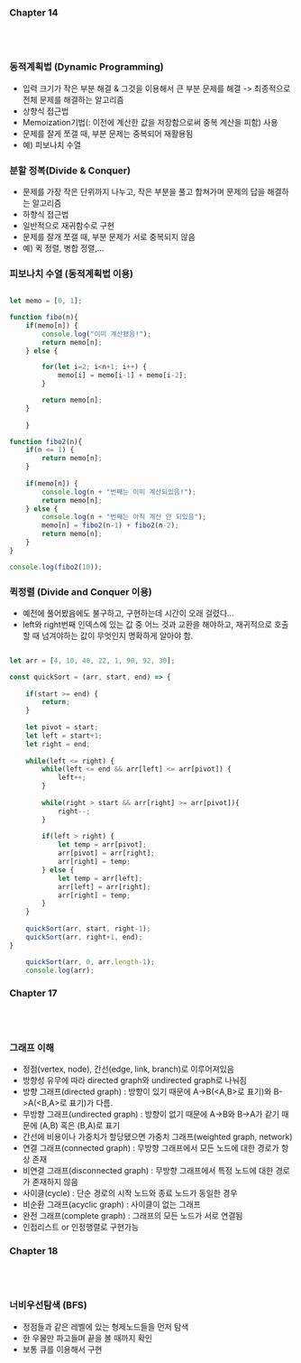 ### Chapter 14
<br/>
<br/>

### 동적계획법 (Dynamic Programming)
- 입력 크기가 작은 부분 해결 & 그것을 이용해서 큰 부분 문제를 해결 -> 최종적으로 전체 문제를 해결하는 알고리즘
- 상향식 접근법
- Memoization기법(: 이전에 계산한 값을 저장함으로써 중복 계산을 피함) 사용
- 문제를 잘게 쪼갤 때, 부분 문제는 중복되어 재활용됨
- 예) 피보나치 수열


### 분할 정복(Divide & Conquer)
- 문제를 가장 작은 단위까지 나누고, 작은 부분을 풀고 합쳐가며 문제의 답을 해결하는 알고리즘
- 하향식 접근법
- 일반적으로 재귀함수로 구현
- 문제를 잘개 쪼갤 때, 부분 문제가 서로 중복되지 않음
- 예) 퀵 정렬, 병합 정렬,...


### 피보나치 수열 (동적계획법 이용)
```javascript

let memo = [0, 1];

function fibo(n){
    if(memo[n]) {
        console.log("이미 계산됐음!");
        return memo[n];
    } else {

        for(let i=2; i<n+1; i++) {
            memo[i] = memo[i-1] + memo[i-2];
        }

        return memo[n];
    }
    
    }

function fibo2(n){
    if(n <= 1) {
        return memo[n];
    } 
    
    if(memo[n]) {
        console.log(n + "번째는 이미 계산되있음!");
        return memo[n];
    } else {
        console.log(n + "번째는 아직 계산 안 되있음");
        memo[n] = fibo2(n-1) + fibo2(n-2);
        return memo[n];
    }
}

console.log(fibo2(10));

```


### 퀵정렬 (Divide and Conquer 이용)
- 예전에 풀어봤음에도 불구하고, 구현하는데 시간이 오래 걸렸다...
- left와 right번째 인덱스에 있는 값 중 어느 것과 교환을 해야하고, 재귀적으로 호출할 때 넘겨야하는 값이 무엇인지 명확하게 알아야 함.

```javascript

let arr = [4, 10, 40, 22, 1, 90, 92, 30];

const quickSort = (arr, start, end) => {
        
    if(start >= end) {
        return;
    }
    
    let pivot = start;
    let left = start+1;
    let right = end;
    
    while(left <= right) {
        while(left <= end && arr[left] <= arr[pivot]) {
            left++;
        }
        
        while(right > start && arr[right] >= arr[pivot]){
            right--;
        }
        
        if(left > right) {
            let temp = arr[pivot];
            arr[pivot] = arr[right];
            arr[right] = temp;
        } else {
            let temp = arr[left];
            arr[left] = arr[right];
            arr[right] = temp;
        }
    }
    
    quickSort(arr, start, right-1);
    quickSort(arr, right+1, end);
}

    quickSort(arr, 0, arr.length-1);
    console.log(arr);

```


### Chapter 17
<br/>
<br/>

### 그래프 이해

- 정점(vertex, node), 간선(edge, link, branch)로 이루어져있음
- 방향성 유무에 따라 directed graph와 undirected graph로 나눠짐
- 방향 그래프(directed graph) : 방향이 있기 때문에 A->B(<A,B>로 표기)와 B->A(<B,A>로 표기)가 다름.
- 무방향 그래프(undirected graph) : 방향이 없기 때문에 A->B와 B->A가 같기 때문에 (A,B) 혹은 (B,A)로 표기
- 간선에 비용이나 가중치가 할당됐으면 가중치 그래프(weighted graph, network)
- 연결 그래프(connected graph) : 무방향 그래프에서 모든 노드에 대한 경로가 항상 존재
- 비연결 그래프(disconnected graph) : 무방향 그래프에서 특정 노드에 대한 경로가 존재하지 않음
- 사이클(cycle) : 단순 경로의 시작 노드와 종료 노드가 동일한 경우
- 비순환 그래프(acyclic graph) : 사이클이 없는 그래프
- 완전 그래프(complete graph) : 그래프의 모든 노드가 서로 연결됨
- 인접리스트 or 인정행렬로 구현가능


### Chapter 18
<br/>
<br/>

### 너비우선탐색 (BFS)
- 정점들과 같은 레벨에 있는 형제노드들을 먼저 탐색
- 한 우물만 파고들며 끝을 볼 때까지 확인
- 보통 큐를 이용해서 구현

